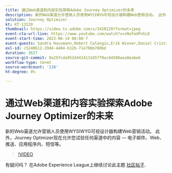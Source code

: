 ```yaml
---
title: 通过Web渠道和内容实验探索Adobe Journey Optimizer的未来
description: 新的Web渠道允许营销人员使用WYSIWYG可视设计器构建Web营销活动。 此外，Journey Optimizer现在允许您试验任何渠道中的内容 — 电子邮件、Web、推送、应用程序内、短信等。
solution: Journey Optimizer
kt: KT-13220
thumbnail: https://video.tv.adobe.com/v/3420129?format=jpeg
event-cta-url-live: https://www.youtube.com/watch?v=sNsFedPnhL8
event-start-time: 2023-06-14 08:00-7
event-guests: Sandra Hausmann,Robert Calangiu,Erik Wiener,Daniel Cristian Popescu
exl-id: c5240612-29d4-4404-b12b-71e70bb780bd
duration: 3627
source-git-commit: 9a297cda953d4414131657f9ac84580aea0eabeb
workflow-type: tm+mt
source-wordcount: '118'
ht-degree: 0%

---
```


# 通过Web渠道和内容实验探索Adobe Journey Optimizer的未来

新的Web渠道允许营销人员使用WYSIWYG可视设计器构建Web营销活动。 此外，Journey Optimizer现在允许您试验任何渠道中的内容 — 电子邮件、Web、推送、应用程序内、短信等。

>[!VIDEO](https://video.tv.adobe.com/v/3420129/?learn=on)

有疑问吗？ 在Adobe Experience League上继续讨论此主题 [社区帖子](https://experienceleaguecommunities.adobe.com/t5/journey-optimizer-discussions/experience-league-live-post-session-discussion-explore-the/m-p/599366#M121).
